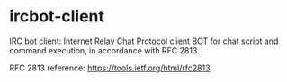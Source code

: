 # ircbot-client
IRC bot client: Internet Relay Chat Protocol client BOT for chat script and command execution, in accordance with RFC 2813.

RFC 2813 reference: https://tools.ietf.org/html/rfc2813
